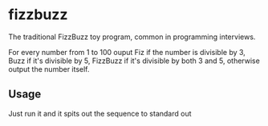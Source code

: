 # fizzbuzz

The traditional FizzBuzz toy program, common in programming interviews.

For every number from 1 to 100 ouput Fiz if the number is divisible by 3, Buzz if it's divisible by 5, FizzBuzz if it's divisible by both 3 and 5, otherwise output the number itself.

## Usage

Just run it and it spits out the sequence to standard out
